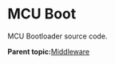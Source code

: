 # MCU Boot

MCU Bootloader source code.

**Parent topic:**[Middleware](../topics/applicable_for_productrt1050_or_productrt1010_or_p.md)

